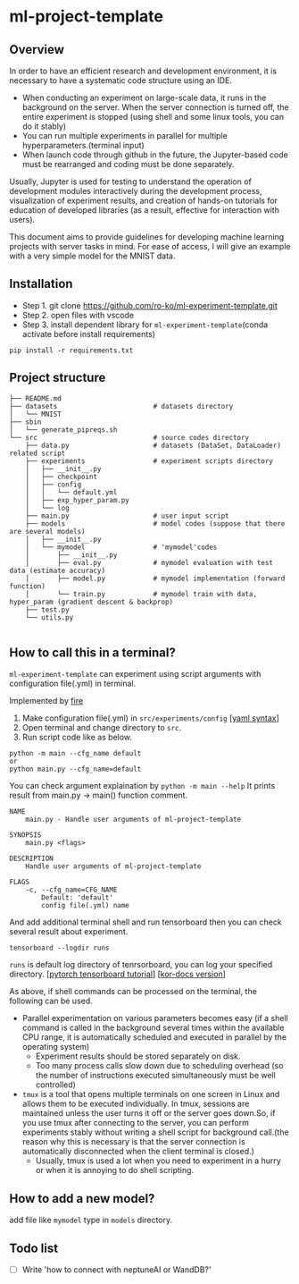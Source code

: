 # ml-project-template

## Overview
In order to have an efficient research and development environment, it is necessary to have a systematic code structure using an IDE.

- When conducting an experiment on large-scale data, it runs in the background on the server. When the server connection is turned off, the entire experiment is stopped (using shell and some linux tools, you can do it stably)
- You can run multiple experiments in parallel for multiple hyperparameters.(terminal input)
- When launch code through github in the future, the Jupyter-based code must be rearranged and coding must be done separately.

Usually, Jupyter is used for testing to understand the operation of development modules interactively during the development process, visualization of experiment results, and creation of hands-on tutorials for education of developed libraries (as a result, effective for interaction with users).

This document aims to provide guidelines for developing machine learning projects with server tasks in mind. For ease of access, I will give an example with a very simple model for the MNIST data.

## Installation
* Step 1. git clone https://github.com/ro-ko/ml-experiment-template.git
* Step 2. open files with vscode
* Step 3. install dependent library for `ml-experiment-template`(conda activate before install requirements)
```shell
pip install -r requirements.txt
```





## Project structure

```shell
├── README.md
├── datasets                        # datasets directory
│   └── MNIST
├── sbin
│   └── generate_pipreqs.sh
└── src                             # source codes directory
    ├── data.py                     # datasets (DataSet, DataLoader) related script
    ├── experiments                 # experiment scripts directory
    │   ├── __init__.py
    │   ├── checkpoint
    │   ├── config
    │   │   └── default.yml
    │   ├── exp_hyper_param.py
    │   └── log
    ├── main.py                     # user input script
    ├── models                      # model codes (suppose that there are several models)
    │   ├── __init__.py
    │   └── mymodel                 # 'mymodel'codes
    │       ├── __init__.py
    │       ├── eval.py             # mymodel evaluation with test data (estimate accuracy)
    │       ├── model.py            # mymodel implementation (forward function)
    │       └── train.py            # mymodel train with data, hyper_param (gradient descent & backprop)
    ├── test.py
    └── utils.py
    
```

## How to call this in a terminal?
`ml-experiment-template` can experiment using script arguments with configuration file(.yml) in terminal.

Implemented by [fire](https://github.com/google/python-fire)

1. Make configuration file(.yml) in `src/experiments/config` [[yaml syntax](https://docs.ansible.com/ansible/latest/reference_appendices/YAMLSyntax.html)]
2. Open terminal and change directory to `src`.
3. Run script code like as below.

```
python -m main --cfg_name default
or
python main.py --cfg_name=default

```

You can check argument explaination by `python -m main --help`
It prints result from main.py -> main() function comment.
```
NAME
    main.py - Handle user arguments of ml-project-template

SYNOPSIS
    main.py <flags>

DESCRIPTION
    Handle user arguments of ml-project-template

FLAGS
    -c, --cfg_name=CFG_NAME
        Default: 'default'
        config file(.yml) name
```

And add additional terminal shell and run tensorboard then you can check several result about experiment.
```
tensorboard --logdir runs

```
`runs` is default log directory of tenrsorboard, you can log your specified directory. [[pytorch tensorboard tutorial](https://pytorch.org/docs/stable/tensorboard.html)] [[kor-docs version](https://tutorials.pytorch.kr/recipes/recipes/tensorboard_with_pytorch.html)]

As above, if shell commands can be processed on the terminal, the following can be used.
* Parallel experimentation on various parameters becomes easy (if a shell command is called in the background several times within the available CPU range, it is automatically scheduled and executed in parallel by the operating system)
  - Experiment results should be stored separately on disk.
  - Too many process calls slow down due to scheduling overhead (so the number of instructions executed simultaneously must be well controlled)
* `tmux` is a tool that opens multiple terminals on one screen in Linux and allows them to be executed individually. In tmux, sessions are maintained unless the user turns it off or the server goes down.So, if you use tmux after connecting to the server, you can perform experiments stably without writing a shell script for background call.(the reason why this is necessary is that the server connection is automatically disconnected when the client terminal is closed.)
  - Usually, tmux is used a lot when you need to experiment in a hurry or when it is annoying to do shell scripting.

 

## How to add a new model?
add file like `mymodel` type in `models` directory.

## Todo list
* [ ] Write 'how to connect with neptuneAI or WandDB?'


